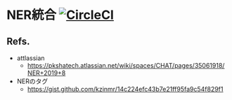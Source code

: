 # NER統合 [![CircleCI](https://circleci.com/gh/PKSHATechnology/bedore-ner.svg?style=svg)](https://circleci.com/gh/PKSHATechnology/bedore-ner)

## Refs.

- attlassian 
	- https://pkshatech.atlassian.net/wiki/spaces/CHAT/pages/35061918/NER+2019+8
- NERのタグ
	- https://gist.github.com/kzinmr/14c224efc43b7e21ff95fa9c54f829f1
